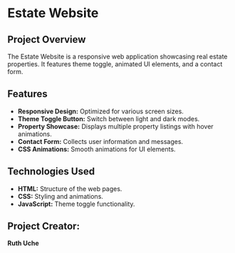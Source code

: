 # Estate Website

## Project Overview
The Estate Website is a responsive web application showcasing real estate properties. It features theme toggle, animated UI elements, and a contact form.

## Features
- **Responsive Design:** Optimized for various screen sizes.
- **Theme Toggle Button:** Switch between light and dark modes.
- **Property Showcase:** Displays multiple property listings with hover animations.
- **Contact Form:** Collects user information and messages.
- **CSS Animations:** Smooth animations for UI elements.

## Technologies Used
- **HTML:** Structure of the web pages.
- **CSS:** Styling and animations.
- **JavaScript:** Theme toggle functionality.

## Project Creator:
**Ruth Uche**